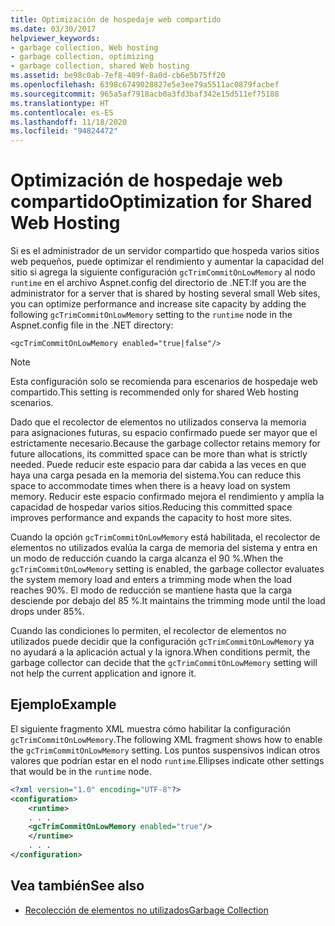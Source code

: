 ```yaml
---
title: Optimización de hospedaje web compartido
ms.date: 03/30/2017
helpviewer_keywords:
- garbage collection, Web hosting
- garbage collection, optimizing
- garbage collection, shared Web hosting
ms.assetid: be98c0ab-7ef8-409f-8a0d-cb6e5b75ff20
ms.openlocfilehash: 6398c6749028827e5e3ee79a5511ac0879facbef
ms.sourcegitcommit: 965a5af7918acb0a3fd3baf342e15d511ef75188
ms.translationtype: HT
ms.contentlocale: es-ES
ms.lasthandoff: 11/18/2020
ms.locfileid: "94824472"
---
```

# <a name="optimization-for-shared-web-hosting"></a><span data-ttu-id="0b038-102">Optimización de hospedaje web compartido</span><span class="sxs-lookup"><span data-stu-id="0b038-102">Optimization for Shared Web Hosting</span></span>
<span data-ttu-id="0b038-103">Si es el administrador de un servidor compartido que hospeda varios sitios web pequeños, puede optimizar el rendimiento y aumentar la capacidad del sitio si agrega la siguiente configuración `gcTrimCommitOnLowMemory` al nodo `runtime` en el archivo Aspnet.config del directorio de .NET:</span><span class="sxs-lookup"><span data-stu-id="0b038-103">If you are the administrator for a server that is shared by hosting several small Web sites, you can optimize performance and increase site capacity by adding the following `gcTrimCommitOnLowMemory` setting to the `runtime` node in the Aspnet.config file in the .NET directory:</span></span>  
  
 `<gcTrimCommitOnLowMemory enabled="true|false"/>`  
  
> [!NOTE]
> <span data-ttu-id="0b038-104">Esta configuración solo se recomienda para escenarios de hospedaje web compartido.</span><span class="sxs-lookup"><span data-stu-id="0b038-104">This setting is recommended only for shared Web hosting scenarios.</span></span>  
  
 <span data-ttu-id="0b038-105">Dado que el recolector de elementos no utilizados conserva la memoria para asignaciones futuras, su espacio confirmado puede ser mayor que el estrictamente necesario.</span><span class="sxs-lookup"><span data-stu-id="0b038-105">Because the garbage collector retains memory for future allocations, its committed space can be more than what is strictly needed.</span></span> <span data-ttu-id="0b038-106">Puede reducir este espacio para dar cabida a las veces en que haya una carga pesada en la memoria del sistema.</span><span class="sxs-lookup"><span data-stu-id="0b038-106">You can reduce this space to accommodate times when there is a heavy load on system memory.</span></span> <span data-ttu-id="0b038-107">Reducir este espacio confirmado mejora el rendimiento y amplía la capacidad de hospedar varios sitios.</span><span class="sxs-lookup"><span data-stu-id="0b038-107">Reducing this committed space improves performance and expands the capacity to host more sites.</span></span>  
  
 <span data-ttu-id="0b038-108">Cuando la opción `gcTrimCommitOnLowMemory` está habilitada, el recolector de elementos no utilizados evalúa la carga de memoria del sistema y entra en un modo de reducción cuando la carga alcanza el 90 %.</span><span class="sxs-lookup"><span data-stu-id="0b038-108">When the `gcTrimCommitOnLowMemory` setting is enabled, the garbage collector evaluates the system memory load and enters a trimming mode when the load reaches 90%.</span></span> <span data-ttu-id="0b038-109">El modo de reducción se mantiene hasta que la carga desciende por debajo del 85 %.</span><span class="sxs-lookup"><span data-stu-id="0b038-109">It maintains the trimming mode until the load drops under 85%.</span></span>  
  
 <span data-ttu-id="0b038-110">Cuando las condiciones lo permiten, el recolector de elementos no utilizados puede decidir que la configuración `gcTrimCommitOnLowMemory` ya no ayudará a la aplicación actual y la ignora.</span><span class="sxs-lookup"><span data-stu-id="0b038-110">When conditions permit, the garbage collector can decide that the `gcTrimCommitOnLowMemory` setting will not help the current application and ignore it.</span></span>  
  
## <a name="example"></a><span data-ttu-id="0b038-111">Ejemplo</span><span class="sxs-lookup"><span data-stu-id="0b038-111">Example</span></span>  
 <span data-ttu-id="0b038-112">El siguiente fragmento XML muestra cómo habilitar la configuración `gcTrimCommitOnLowMemory`.</span><span class="sxs-lookup"><span data-stu-id="0b038-112">The following XML fragment shows how to enable the `gcTrimCommitOnLowMemory` setting.</span></span> <span data-ttu-id="0b038-113">Los puntos suspensivos indican otros valores que podrían estar en el nodo `runtime`.</span><span class="sxs-lookup"><span data-stu-id="0b038-113">Ellipses indicate other settings that would be in the `runtime` node.</span></span>  
  
```xml  
<?xml version="1.0" encoding="UTF-8"?>  
<configuration>  
    <runtime>  
    . . .  
    <gcTrimCommitOnLowMemory enabled="true"/>  
    </runtime>  
    . . .  
</configuration>  
```  
  
## <a name="see-also"></a><span data-ttu-id="0b038-114">Vea también</span><span class="sxs-lookup"><span data-stu-id="0b038-114">See also</span></span>

- [<span data-ttu-id="0b038-115">Recolección de elementos no utilizados</span><span class="sxs-lookup"><span data-stu-id="0b038-115">Garbage Collection</span></span>](index.md)
